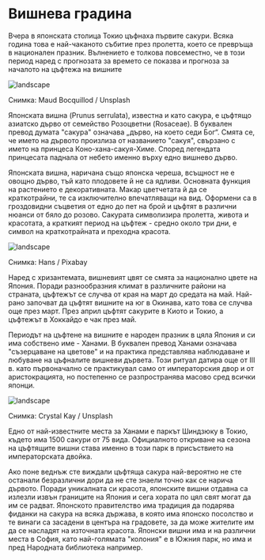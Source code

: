 # Вишнева градина

Вчера в японската столица Токио цъфнаха първите сакури. Всяка година това е най-чаканото събитие през пролетта, което се превръща в национален празник. Вълнението е толкова повсеместно, че в този период наред с прогнозата за времето се показва и прогноза за началото на цъфтежа на вишните

![landscape](https://images.unsplash.com/photo-1551272744-19456affaa89?q=80&w=1469&auto=format&fit=crop&ixlib=rb-4.0.3&ixid=M3wxMjA3fDB8MHxwaG90by1wYWdlfHx8fGVufDB8fHx8fA%3D%3D)

<p class='caption'>Снимка: Maud Bocquillod / Unsplash<p>

Японската вишна (Prunus serrulata), известна и като сакура, е цъфтящо азиатско дърво от семейство Розоцветни (Rosaceae). В буквален превод думата "сакура" означава „дърво, на което седи Бог“. Смята се, че името на дървото произлиза от названието "сакуя", свързано с името на принцеса Коно-хана-сакуя-Химе. Според легендата принцесата паднала от небето именно върху едно вишнево дърво. 

Японската вишна, наричана също японска череша, всъщност не е овощно дърво, тъй като плодовете й не са ядливи. Основната функция на растението е декоративната. Макар цветчетата й да се краткотрайни, те са изключително впечатляващи на вид. Оформени са в гроздовидни съцветия от едно до пет на брой и цъфтят в различни нюанси от бяло до розово. Сакурата символизира пролетта, живота и красотата, а краткият период на цъфтеж - средно около три дни, е символ на краткотрайната и преходна красота.

![landscape](https://cdn.pixabay.com/photo/2016/03/16/13/41/cherry-blossom-1260641_1280.jpg)

<p class='caption'>Снимка: Hans / Pixabay<p>

Наред с хризантемата, вишневият цвят се смята за национално цвете на Япония. Поради разнообразния климат в различните райони на страната, цъфтежът се случва от края на март до средата на май. Най-рано започват да цъфтят вишните на юг в Окинава, като това се случва още през март. През април цъфтят сакурите в Киото и Токио, а цъфтежът в Хоккайдо е чак през май.

Периодът на цъфтене на вишните е народен празник в цяла Япония и си има собствено име - Ханами. В буквален превод Ханами означава "съзерцаване на цветове" и на практика представлява наблюдаване и любуване на цъфналите вишневи дървета. Този ритуал датира още от III в. като първоначално се практикувал само от императорския двор и от аристокрацията, но постепенно се разпространява масово сред всички японци. 

![landscape](https://images.unsplash.com/photo-1598957232485-fab51e0ed7e8?q=80&w=1633&auto=format&fit=crop&ixlib=rb-4.0.3&ixid=M3wxMjA3fDB8MHxwaG90by1wYWdlfHx8fGVufDB8fHx8fA%3D%3D)

Снимка: Crystal Kay / Unsplash

Едно от най-известните места за Ханами е паркът Шиндзюку в Токио, където има 1500 сакури от 75 вида. Официалното откриване на сезона на цъфтящите вишни става именно в този парк в присъствието на императорската двойка. 

Ако поне веднъж сте виждали цъфтяща сакура най-вероятно не сте останали безразлични дори да не сте знаели точно как се нарича дървото. Поради уникалната си красота, японските вишни отдавна са излезли извън границите на Япония и сега хората по цял свят могат да им се радват. Японското правителство има традиция да подарява фиданки на сакура на всяка държава, в която има японско посолство и те винаги са засадени в центъра на градовете, за да може жителите им да се насладят на източната красота. Японски вишни има и на различни места в София, като най-голямата "колония" е в Южния парк, но има и пред Народната библиотека например.
